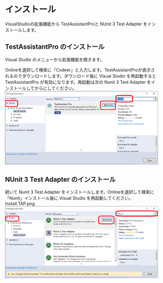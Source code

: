 # インストール
VisualStudioの拡張機能から TestAssistantProと NUnit 3 Test Adapter をインストールします。

## TestAssistantPro のインストール
Visual Studio のメニューから拡張機能を開きます。

Onlineを選択して検索に「Codeer」と入力します。TestAssistantProが表示されるのでダウンロードします。ダウンロード後に Visual Studio を再起動すると TestAssistantPro が有効になります。再起動は次の Nunit 3 Test Adapter をインストールしてからにしてください。
![Install.TAP.png](../Img/Install.TAP.png)
## NUnit 3 Test Adapter のインストール
続いて Nunit 3 Test Adapter をインストールします。Onlineを選択して検索に「Nunit」インストール後に Visual Studio を再起動してください。 
Install.TAP.png
![Install.TAP.png](../Img/Install.Nunit.png)

